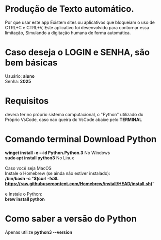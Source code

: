# Produção de Texto automático.
  Por que usar este app
            Existem sites ou aplicativos que bloqueiam o uso de CTRL+C e CTRL+V,
            Este aplicativo foi desenvolvido para contornar essa limitação,
            Simulando a digitação humana de forma automática.
# Caso deseja o LOGIN e SENHA, são bem básicas
Usuário: **aluno** <br>
Senha: **2025**
# Requisitos
devera ter no próprio sistema computacional, o "Python" utilizado do Próprio VsCode, caso nao queira do VsCode abaixe pelo **TERMINAL**
<br> 
# Comando terminal Download Python
**winget install -e --id Python.Python.3** No Windows <br>
**sudo apt install python3** No Linux
<br> <br> Caso você seja MacOS <br>
Instale o Homebrew (se ainda não estiver instalado): <br>
**/bin/bash -c "$(curl -fsSL https://raw.githubusercontent.com/Homebrew/install/HEAD/install.sh)"** <br>
<br> e Instale o Python:
<br> **brew install python**
# Como saber a versão do Python
Apenas utilize **python3 --version**
